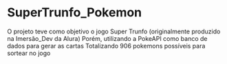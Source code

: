 # SuperTrunfo_Pokemon

O projeto teve como objetivo o jogo Super Trunfo (originalmente produzido na Imersão_Dev da Alura)
Porém, utilizando a PokeAPI como banco de dados para gerar as cartas
Totalizando 906 pokemons possíveis para sortear no jogo
